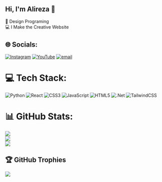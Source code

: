 ## Hi, I'm Alireza 🌟

🧠 Design Programing </br>
💻 I Make the Creative Website </br>


## 🌐 Socials:
[![Instagram](https://img.shields.io/badge/Instagram-%23E4405F.svg?logo=Instagram&logoColor=white)](https://instagram.com/Edit-alireza) [![YouTube](https://img.shields.io/badge/YouTube-%23FF0000.svg?logo=YouTube&logoColor=white)](https://youtube.com/@AliCoder) [![email](https://img.shields.io/badge/Email-D14836?logo=gmail&logoColor=white)](mailto:www.alijony@gmail.com) 

# 💻 Tech Stack:
![Python](https://img.shields.io/badge/python-3670A0?style=for-the-badge&logo=python&logoColor=ffdd54) ![React](https://img.shields.io/badge/react-%2320232a.svg?style=for-the-badge&logo=react&logoColor=%2361DAFB) ![CSS3](https://img.shields.io/badge/css3-%231572B6.svg?style=for-the-badge&logo=css3&logoColor=white) ![JavaScript](https://img.shields.io/badge/javascript-%23323330.svg?style=for-the-badge&logo=javascript&logoColor=%23F7DF1E) ![HTML5](https://img.shields.io/badge/html5-%23E34F26.svg?style=for-the-badge&logo=html5&logoColor=white) ![.Net](https://img.shields.io/badge/.NET-5C2D91?style=for-the-badge&logo=.net&logoColor=white) ![TailwindCSS](https://img.shields.io/badge/tailwindcss-%2338B2AC.svg?style=for-the-badge&logo=tailwind-css&logoColor=white)
# 📊 GitHub Stats:
![](https://github-readme-stats.vercel.app/api?username=AliCoder&theme=outrun&hide_border=false&include_all_commits=false&count_private=false)<br/>
![](https://nirzak-streak-stats.vercel.app/?user=AliCoder&theme=outrun&hide_border=false)<br/>
![](https://github-readme-stats.vercel.app/api/top-langs/?username=AliCoder&theme=outrun&hide_border=false&include_all_commits=false&count_private=false&layout=compact)

## 🏆 GitHub Trophies
![](https://github-profile-trophy.vercel.app/?username=AliCoder&theme=merko&no-frame=false&no-bg=false&margin-w=4)
